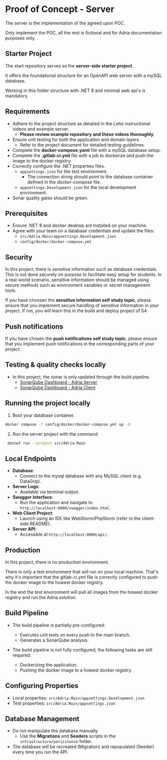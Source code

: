 # Proof of Concept - Server

The server is the implementation of the agreed upon POC. 

Only implement the POC, all the rest is fictional and for Adria documentation purposes only.

## Starter Project
The start repository serves as the **server-side starter project**.

It offers the foundational structure for an OpenAPI web server with a mySQL database.

Working in this folder structure with .NET 8 and minimal web api's is mandatory.

## Requirements
- Adhere to the project structure as detailed in the Leho instructional videos and example server.
  - **Please review example repository and these videos thoroughly**.
- Ensure unit testing for both the application and domain layers.
  - Refer to the project document for detailed testing guidelines.
- Complete the **docker-compose.yaml** file with a mySQL database setup.
- Complete the **.gitlab-ci.yml** file with a job to dockerize and push the image to the docker registry.
- Correctly configure the .NET properties files.
  - `appsettings.json` for the test environment.
    -  The connection string should point to the database container defined in the docker-compose file.
  - `appsettings.Development.json` for the local development environment.
- Sonar quality gates should be green.

## Prerequisites
- Ensure .NET 8 and docker desktop are installed on your machine.
- Agree with your team on a database credentials and update the files:
  - `src/Adria.Main/appsettings.Development.json`
  - `config/docker/docker-compose.yml`

## Security
In this project, there is sensitive information such as database credentials. This is not done securely on purpose to facilitate easy setup for students. In a real-world scenario, sensitive information should be managed using secure methods such as environment variables or secret management tools.

If you have choosen the **sensitive information self study topic**, please ensure that you implement secure handling of sensitive information in your project. If not, you will learn this in the build and deploy project of S4.

## Push notifications
If you have chosen the **push notifications self study topic**, please ensure that you implement push notifications in the corresponding parts of your project.


## Testing & quality checks locally
- In this project, the sonar is only updated through the build pipeline.
  - [SonarQube Dashboard - Adria Server](https://sonarqube.ti.howest.be/dashboard?id=2025.ad-project.adria.XX.server)
  - [SonarQube Dashboard - Adria Client](https://sonarqube.ti.howest.be/dashboard?id=2025.ad-project.adria.XX.client)

## Running the project locally
1. Boot your database container.
```bash
docker compose -f config/docker/docker-compose.yml up -d
```
2. Run the server project with the command
```bash
 dotnet run --project src/Adria.Main
 ```

## Local Endpoints
- **Database**:
  - Connect to the mysql database with any MySQL client (e.g. DataGrip).
- **Server Logs**:
  - Available via terminal output.
- **Swagger Interface**:
  - Run the application and navigate to `http://localhost:8000/swagger/index.html`.
- **Web Client Project**:
  - Launch using an IDE like WebStorm/PhpStorm (refer to the client-side README).
- **Server API**:
  - Accessible at `http://localhost:8000/api/`.

## Production
In this project, there is no production environment. 

There is only a test environment that will run on your local machine. That's why it's important that the gitlab-ci.yml file is correctly configured to push the docker image to the howest docker registry. 

In the end the test environment will pull all images from the howest docker registry and run the Adria solution.

## Build Pipeline
- The build pipeline is partially pre-configured:
  - Executes unit tests on every push to the main branch.
  - Generates a SonarQube analysis.

- The build pipeline is not fully configured, the following tasks are still required:
  - Dockerizing the application.
  - Pushing the docker image to a howest docker registry.

## Configuring Properties
- Local properties: `src/Adria.Main/appsettings.Development.json`
- Test properties: `src/Adria.Main/appsettings.json`

## Database Management
- Do not manipulate the database manually
  - Use the **Migrations** and **Seeders** scripts in the `infrastructure/persistence` folder.
- The database will be recreated (Migration) and repopulated (Seeder) every time you run the API.